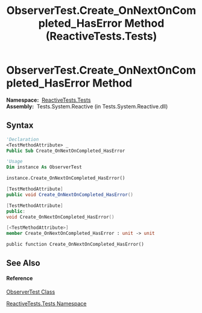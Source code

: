﻿---
title: ObserverTest.Create_OnNextOnCompleted_HasError Method  (ReactiveTests.Tests)
TOCTitle: Create_OnNextOnCompleted_HasError Method
ms:assetid: M:ReactiveTests.Tests.ObserverTest.Create_OnNextOnCompleted_HasError
ms:mtpsurl: https://msdn.microsoft.com/en-us/library/reactivetests.tests.observertest.create_onnextoncompleted_haserror(v=VS.103)
ms:contentKeyID: 36619386
ms.date: 06/28/2011
mtps_version: v=VS.103
f1_keywords:
- ReactiveTests.Tests.ObserverTest.Create_OnNextOnCompleted_HasError
dev_langs:
- CSharp
- JScript
- VB
- FSharp
- c++
---

# ObserverTest.Create\_OnNextOnCompleted\_HasError Method

**Namespace:**  [ReactiveTests.Tests](hh289046\(v=vs.103\).md)  
**Assembly:**  Tests.System.Reactive (in Tests.System.Reactive.dll)

## Syntax

``` vb
'Declaration
<TestMethodAttribute> _
Public Sub Create_OnNextOnCompleted_HasError
```

``` vb
'Usage
Dim instance As ObserverTest

instance.Create_OnNextOnCompleted_HasError()
```

``` csharp
[TestMethodAttribute]
public void Create_OnNextOnCompleted_HasError()
```

``` c++
[TestMethodAttribute]
public:
void Create_OnNextOnCompleted_HasError()
```

``` fsharp
[<TestMethodAttribute>]
member Create_OnNextOnCompleted_HasError : unit -> unit 
```

``` jscript
public function Create_OnNextOnCompleted_HasError()
```

## See Also

#### Reference

[ObserverTest Class](hh289097\(v=vs.103\).md)

[ReactiveTests.Tests Namespace](hh289046\(v=vs.103\).md)

